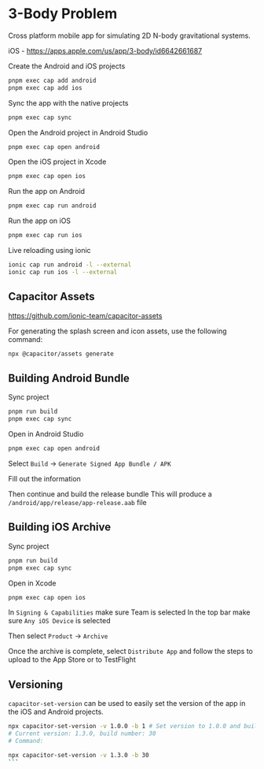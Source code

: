 # 3-Body Problem

Cross platform mobile app for simulating 2D N-body gravitational systems.

iOS - https://apps.apple.com/us/app/3-body/id6642661687

Create the Android and iOS projects

```bash
pnpm exec cap add android
pnpm exec cap add ios
```

Sync the app with the native projects

```bash
pnpm exec cap sync
```

Open the Android project in Android Studio

```bash
pnpm exec cap open android
```

Open the iOS project in Xcode

```bash
pnpm exec cap open ios
```

Run the app on Android

```bash
pnpm exec cap run android
```

Run the app on iOS

```bash
pnpm exec cap run ios
```

Live reloading using ionic

```bash
ionic cap run android -l --external
ionic cap run ios -l --external
```

## Capacitor Assets

https://github.com/ionic-team/capacitor-assets

For generating the splash screen and icon assets, use the following command:

```bash
npx @capacitor/assets generate
```

## Building Android Bundle

Sync project

```bash
pnpm run build
pnpm exec cap sync
```

Open in Android Studio

```bash
pnpm exec cap open android
```

Select `Build` -> `Generate Signed App Bundle / APK`

Fill out the information

Then continue and build the release bundle This will produce a `/android/app/release/app-release.aab` file

## Building iOS Archive

Sync project

```bash
pnpm run build
pnpm exec cap sync
```

Open in Xcode

```bash
pnpm exec cap open ios
```

In `Signing & Capabilities` make sure Team is selected In the top bar make sure `Any iOS Device` is selected

Then select `Product` -> `Archive`

Once the archive is complete, select `Distribute App` and follow the steps to upload to the App Store or to TestFlight

## Versioning

`capacitor-set-version` can be used to easily set the version of the app in the iOS and Android projects.

````bash
npx capacitor-set-version -v 1.0.0 -b 1 # Set version to 1.0.0 and build number to 1
# Current version: 1.3.0, build number: 30
# Command:

npx capacitor-set-version -v 1.3.0 -b 30
```
````
